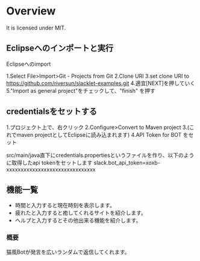 # Overview

It is licensed under MIT.

## Eclipseへのインポートと実行

Eclipseへのimport

1.Select File>Import>Git - Projects from Git
 2.Clone URI
 3.set clone URI to https://github.com/riversun/slacklet-examples.git
 4.適宜[NEXT]を押していく
5."Import as general project"をチェックして、"finish" を押す

## credentialsをセットする

1.プロジェクト上で、右クリック
2.Configure>Convert to Maven project
 3.(これでmaven projectとしてEclipseに読み込まれます)
4.API Token for BOT をセット

src/main/java直下にcredentials.propertiesというファイルを作り、以下のように取得したapi tokenをセットします
slack.bot_api_token=xoxb-xxxxxxxxxxxxxxxxxxxxxxxxxxxxxxx


## 機能一覧
 - 時間と入力すると現在時刻を表示します。
 - 疲れたと入力すると癒してくれるサイトを紹介します。
 - ヘルプと入力するとその他出来る機能を紹介します。

### 概要
猫風Botが発言を広いランダムで返信してくれます。
